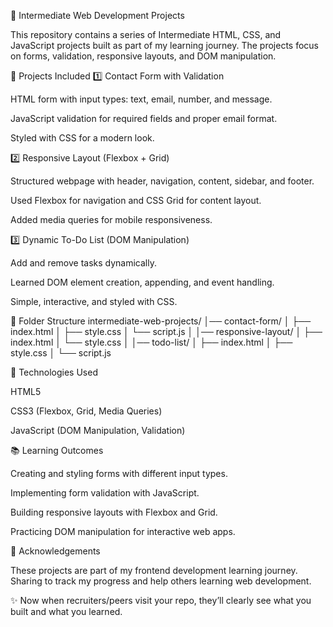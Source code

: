 📘 Intermediate Web Development Projects

This repository contains a series of Intermediate HTML, CSS, and JavaScript projects built as part of my learning journey.
The projects focus on forms, validation, responsive layouts, and DOM manipulation.

🚀 Projects Included
1️⃣ Contact Form with Validation

HTML form with input types: text, email, number, and message.

JavaScript validation for required fields and proper email format.

Styled with CSS for a modern look.

2️⃣ Responsive Layout (Flexbox + Grid)

Structured webpage with header, navigation, content, sidebar, and footer.

Used Flexbox for navigation and CSS Grid for content layout.

Added media queries for mobile responsiveness.

3️⃣ Dynamic To-Do List (DOM Manipulation)

Add and remove tasks dynamically.

Learned DOM element creation, appending, and event handling.

Simple, interactive, and styled with CSS.

📂 Folder Structure
intermediate-web-projects/
│── contact-form/
│   ├── index.html
│   ├── style.css
│   └── script.js
│
│── responsive-layout/
│   ├── index.html
│   └── style.css
│
│── todo-list/
│   ├── index.html
│   ├── style.css
│   └── script.js

🔧 Technologies Used

HTML5

CSS3 (Flexbox, Grid, Media Queries)

JavaScript (DOM Manipulation, Validation)

📚 Learning Outcomes

Creating and styling forms with different input types.

Implementing form validation with JavaScript.

Building responsive layouts with Flexbox and Grid.

Practicing DOM manipulation for interactive web apps.

🙌 Acknowledgements

These projects are part of my frontend development learning journey.
Sharing to track my progress and help others learning web development.

✨ Now when recruiters/peers visit your repo, they’ll clearly see what you built and what you learned.

